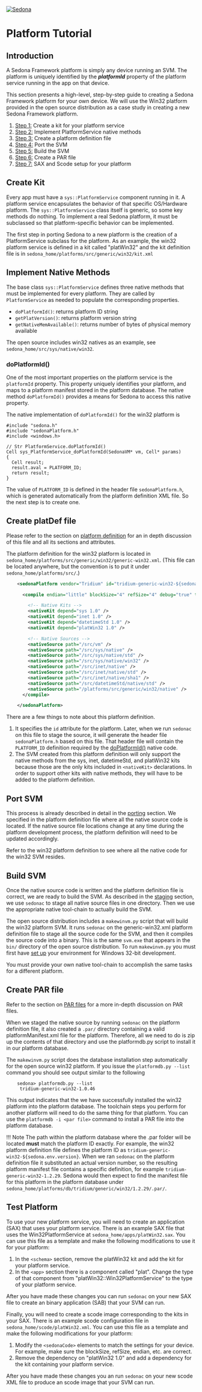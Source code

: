 
<!--
[//]: # (Copyright &#169; 2010 Tridium, Inc
  Licensed under the Academic Free License version 3.0

  History:
    07 Jan 2010 - Matthew Giannini creation
) -->
[![Sedona](../logo.png)](/)
# Platform Tutorial

## Introduction
A Sedona Framework platform is simply any device running an SVM. The
platform is uniquely identified by the ***platformId*** property of the
platform service running in the app on that device.

This section presents a high-level, step-by-step guide to creating a
Sedona Framework platform for your own device. We will use the Win32
platform provided in the open source distribution as a case study in
creating a new Sedona Framework platform.

1.  [Step 1:](#create-kit) Create a kit for your platform service
2.  [Step 2:](#implement-native-methods) Implement PlatformService native methods
3.  [Step 3:](#create-platDef-file) Create a platform definition file
4.  [Step 4:](#port-svm) Port the SVM
5.  [Step 5:](#build-svm) Build the SVM
6.  [Step 6:](#create-par-file) Create a PAR file
7.  [Step 7:](#test-platform) SAX and Scode setup for your platform

## Create Kit

Every app must have a `sys::PlatformService` component running in it. A
platform service encapsulates the behavior of that specific OS/Hardware
platform. The `sys::PlatformService` class itself is generic, so some
key methods do nothing. To implement a real Sedona platform, it must be
subclassed so that platform-specific behavior can be implemented.

The first step in porting Sedona to a new platform is the creation of a
PlatformService subclass for the platform. As an example, the win32
platform service is defined in a kit called "platWin32" and the kit
definition file is in `sedona_home/platforms/src/generic/win32/kit.xml`

## Implement Native Methods

The base class `sys::PlatformService` defines three native methods that
must be implemented for every platform. They are called by
`PlatformService` as needed to populate the corresponding properties.

-   `doPlatformId()`: returns platform ID string
-   `getPlatVersion()`: returns platform version string
-   `getNativeMemAvailable()`: returns number of bytes of physical
    memory available

The open source includes win32 natives as an example, see
`sedona_home/src/sys/native/win32`.

### doPlatformId()

One of the most important properties on the platform service is the
`platformId` property. This property uniquely identifies your platform,
and maps to a platform manifest stored in the platform database. The
native method `doPlatformId()` provides a means for Sedona to access
this native property.

The native implementation of `doPlatformId()` for the win32 platform is

    #include "sedona.h"
    #include "sedonaPlatform.h"
    #include <windows.h>

    // Str PlatformService.doPlatformId()
    Cell sys_PlatformService_doPlatformId(SedonaVM* vm, Cell* params)
    {
      Cell result;
      result.aval = PLATFORM_ID;
      return result;
    }

The value of `PLATFORM_ID` is defined in the header file
`sedonaPlatform.h`, which is generated automatically from the platform
definition XML file. So the next step is to create one.

## Create platDef file

Please refer to the section on [platform definition](/platforms/platDef) for
an in depth discussion of this file and all its sections and attributes.

The platform definition for the win32 platform is located in
`sedona_home/platforms/src/generic/win32/generic-win32.xml`. (This file
can be located anywhere, but the convention is to put it under
`sedona_home/platforms/src/`.)

```xml
    <sedonaPlatform vendor="Tridium" id="tridium-generic-win32-${sedona.env.version}" >

      <compile endian="little" blockSize="4" refSize="4" debug="true" test="true">

        <!-- Native Kits -->
        <nativeKit depend="sys 1.0" />
        <nativeKit depend="inet 1.0" />
        <nativeKit depend="datetimeStd 1.0" />
        <nativeKit depend="platWin32 1.0" />

        <!-- Native Sources -->
        <nativeSource path="/src/vm" />
        <nativeSource path="/src/sys/native" />
        <nativeSource path="/src/sys/native/std" />
        <nativeSource path="/src/sys/native/win32" />
        <nativeSource path="/src/inet/native" />
        <nativeSource path="/src/inet/native/std" />
        <nativeSource path="/src/inet/native/sha1" />
        <nativeSource path="/src/datetimeStd/native/std" />
        <nativeSource path="/platforms/src/generic/win32/native" />
      </compile>

    </sedonaPlatform>
```

There are a few things to note about this platform definition.

1.  It specifies the `id` attribute for the platform. Later, when we run
    `sedonac` on this file to stage the source, it will generate the
    header file `sedonaPlatform.h` based on this file. That header file
    will contain the `PLATFORM_ID` definition required by the
    [doPlatformId()](#doplatformid) native code.
2.  The SVM created from this platform definition will only support the
    native methods from the sys, inet, datetimeStd, and platWin32 kits
    because those are the only kits included in `<nativeKit>`
    declarations. In order to support other kits with native methods,
    they will have to be added to the platform definition.

## Port SVM

This process is already described in detail in the
[porting](/development/porting) section. We specified in the platform definition
file where all the native source code is located. If the native source
file locations change at any time during the platform development
process, the platform definition will need to be updated accordingly.

Refer to the win32 platform definition to see where all the native code
for the win32 SVM resides.

## Build SVM

Once the native source code is written and the platform definition file
is correct, we are ready to build the SVM. As described in the
[staging](/development/porting#staging) section, we use `sedonac` to stage all
native source files in one directory. Then we use the appropriate native
tool-chain to actually build the SVM.

The open source distribution includes a `makewinvm.py` script that will
build the win32 platform SVM. It runs `sedonac` on the generic-win32.xml
platform definition file to stage all the source code for the SVM, and
then it compiles the source code into a binary. This is the same
`svm.exe` that appears in the `bin/` directory of the open source
distribution. To run `makewinvm.py` you must first have [set up](/quickstart/setup) your environment for Windows 32-bit development.

You must provide your own native tool-chain to accomplish the same tasks
for a different platform.

## Create PAR file

Refer to the section on [PAR files](/platforms/par) for a more in-depth
discussion on PAR files.

When we staged the native source by running `sedonac` on the platform
definition file, it also created a `.par/` directory containing a valid
platformManifest.xml file for the platform. Therefore, all we need to do
is zip up the contents of that directory and use the platformdb.py
script to install it in our platform database.

The `makewinvm.py` script does the database installation step
automatically for the open source win32 platform. If you issue the
`platformdb.py --list` command you should see output similar to the
following

```shell
    sedona> platformdb.py --list
     tridium-generic-win32-1.0.46
```

This output indicates that the we have successfully installed the win32
platform into the platform database. The toolchain steps you perform for
another platform will need to do the same thing for that platform. You
can use the `platformdb -i <par file>` command to install a PAR file
into the platform database.

!!! Note
    The path within the platform database where the .par folder will be located **must** match the platform ID exactly. For example, the win32 platform definition file defines the platform ID as `tridium-generic-win32-${sedona.env.version}`. When we ran `sedonac` on the platform definition file it substituted an actual version number, so the resulting platform manifest file contains a specific definition, for example `tridium-generic-win32-1.2.29`. Sedona would then expect to find the manifest file for this platform in the platform database under `sedona_home/platforms/db/tridium/generic/win32/1.2.29/.par/`.

## Test Platform

To use your new platform service, you will need to create an application
(SAX) that uses your platform service. There is an example SAX file that
uses the Win32PlatformService at `sedona_home/apps/platWin32.sax`. You
can use this file as a template and make the following modifications to
use it for your platform:

1.  In the `<schema>` section, remove the platWin32 kit and add the kit
    for your platform service.
2.  In the `<app>` section there is a component called "plat". Change
    the type of that component from "platWin32::Win32PlatformService"
    to the type of your platform service.

After you have made these changes you can run `sedonac` on your new SAX
file to create an binary application (SAB) that your SVM can run.

Finally, you will need to create a scode image corresponding to the kits
in your SAX. There is an example scode configuration file in
`sedona_home/scode/platWin32.xml`. You can use this file as a template
and make the following modifications for your platform:

1.  Modify the `<sedonaCode>` elements to match the settings for your
    device. For example, make sure the blockSize, refSize, endian, etc.
    are correct.
2.  Remove the dependency on "platWin32 1.0" and add a dependency for
    the kit containing your platform service.

After you have made these changes you an run `sedonac` on your new scode
XML file to produce an scode image that your SVM can run.
